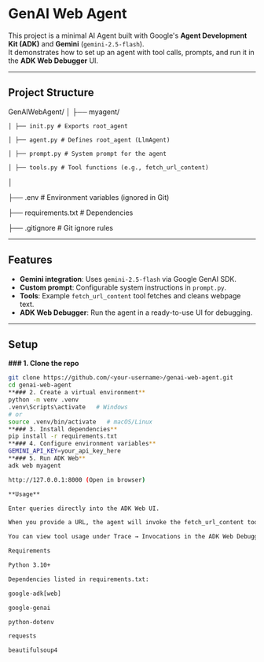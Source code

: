 # GenAI Web Agent

This project is a minimal AI Agent built with Google's **Agent Development Kit (ADK)** and **Gemini** (`gemini-2.5-flash`).  
It demonstrates how to set up an agent with tool calls, prompts, and run it in the **ADK Web Debugger** UI.

---

## Project Structure
GenAIWebAgent/
│
  ├── myagent/
  
    │ ├── init.py # Exports root_agent
    
    │ ├── agent.py # Defines root_agent (LlmAgent)
    
    │ ├── prompt.py # System prompt for the agent
    
    │ ├── tools.py # Tool functions (e.g., fetch_url_content)

│

├── .env # Environment variables (ignored in Git)

├── requirements.txt # Dependencies

├── .gitignore # Git ignore rules


---

## Features
- **Gemini integration**: Uses `gemini-2.5-flash` via Google GenAI SDK.
- **Custom prompt**: Configurable system instructions in `prompt.py`.
- **Tools**: Example `fetch_url_content` tool fetches and cleans webpage text.
- **ADK Web Debugger**: Run the agent in a ready-to-use UI for debugging.

---

## Setup

**### 1. Clone the repo**
```bash
git clone https://github.com/<your-username>/genai-web-agent.git
cd genai-web-agent
**### 2. Create a virtual environment**
python -m venv .venv
.venv\Scripts\activate   # Windows
# or
source .venv/bin/activate   # macOS/Linux
**### 3. Install dependencies**
pip install -r requirements.txt
**### 4. Configure environment variables**
GEMINI_API_KEY=your_api_key_here
**### 5. Run ADK Web**
adk web myagent

http://127.0.0.1:8000 (Open in browser)

**Usage**

Enter queries directly into the ADK Web UI.

When you provide a URL, the agent will invoke the fetch_url_content tool and analyze/summarize the content.

You can view tool usage under Trace → Invocations in the ADK Web Debugger.

Requirements

Python 3.10+

Dependencies listed in requirements.txt:

google-adk[web]

google-genai

python-dotenv

requests

beautifulsoup4







